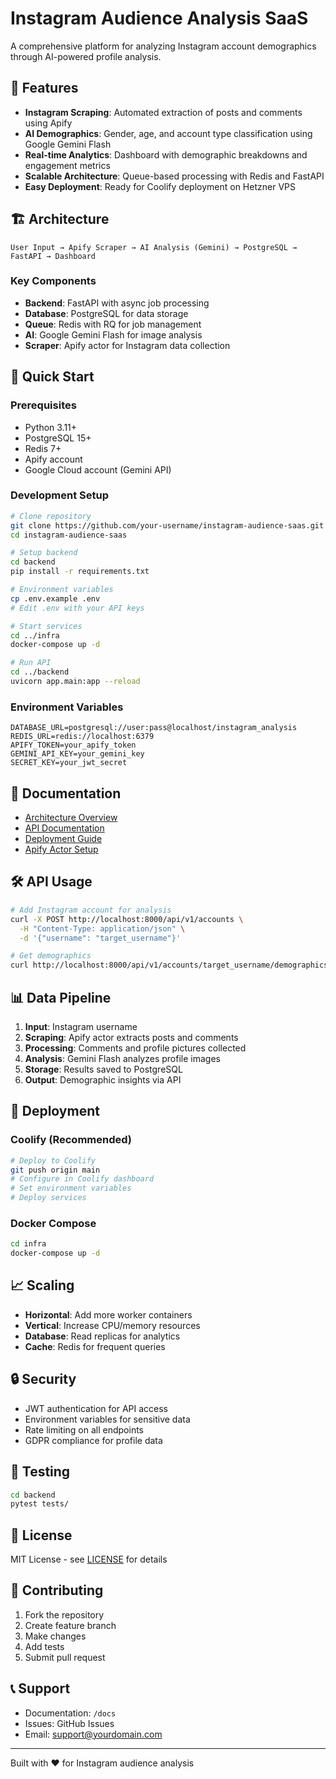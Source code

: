 # Instagram Audience Analysis SaaS

A comprehensive platform for analyzing Instagram account demographics through AI-powered profile analysis.

## 🎯 Features

- **Instagram Scraping**: Automated extraction of posts and comments using Apify
- **AI Demographics**: Gender, age, and account type classification using Google Gemini Flash
- **Real-time Analytics**: Dashboard with demographic breakdowns and engagement metrics
- **Scalable Architecture**: Queue-based processing with Redis and FastAPI
- **Easy Deployment**: Ready for Coolify deployment on Hetzner VPS

## 🏗️ Architecture

```
User Input → Apify Scraper → AI Analysis (Gemini) → PostgreSQL → FastAPI → Dashboard
```

### Key Components

- **Backend**: FastAPI with async job processing
- **Database**: PostgreSQL for data storage
- **Queue**: Redis with RQ for job management
- **AI**: Google Gemini Flash for image analysis
- **Scraper**: Apify actor for Instagram data collection

## 🚀 Quick Start

### Prerequisites

- Python 3.11+
- PostgreSQL 15+
- Redis 7+
- Apify account
- Google Cloud account (Gemini API)

### Development Setup

```bash
# Clone repository
git clone https://github.com/your-username/instagram-audience-saas.git
cd instagram-audience-saas

# Setup backend
cd backend
pip install -r requirements.txt

# Environment variables
cp .env.example .env
# Edit .env with your API keys

# Start services
cd ../infra
docker-compose up -d

# Run API
cd ../backend
uvicorn app.main:app --reload
```

### Environment Variables

```env
DATABASE_URL=postgresql://user:pass@localhost/instagram_analysis
REDIS_URL=redis://localhost:6379
APIFY_TOKEN=your_apify_token
GEMINI_API_KEY=your_gemini_key
SECRET_KEY=your_jwt_secret
```

## 📖 Documentation

- [Architecture Overview](docs/ARCHITECTURE.md)
- [API Documentation](docs/API.md)
- [Deployment Guide](docs/DEPLOYMENT.md)
- [Apify Actor Setup](apify/README.md)

## 🛠️ API Usage

```bash
# Add Instagram account for analysis
curl -X POST http://localhost:8000/api/v1/accounts \
  -H "Content-Type: application/json" \
  -d '{"username": "target_username"}'

# Get demographics
curl http://localhost:8000/api/v1/accounts/target_username/demographics
```

## 📊 Data Pipeline

1. **Input**: Instagram username
2. **Scraping**: Apify actor extracts posts and comments
3. **Processing**: Comments and profile pictures collected
4. **Analysis**: Gemini Flash analyzes profile images
5. **Storage**: Results saved to PostgreSQL
6. **Output**: Demographic insights via API

## 🔄 Deployment

### Coolify (Recommended)

```bash
# Deploy to Coolify
git push origin main
# Configure in Coolify dashboard
# Set environment variables
# Deploy services
```

### Docker Compose

```bash
cd infra
docker-compose up -d
```

## 📈 Scaling

- **Horizontal**: Add more worker containers
- **Vertical**: Increase CPU/memory resources
- **Database**: Read replicas for analytics
- **Cache**: Redis for frequent queries

## 🔒 Security

- JWT authentication for API access
- Environment variables for sensitive data
- Rate limiting on all endpoints
- GDPR compliance for profile data

## 🧪 Testing

```bash
cd backend
pytest tests/
```

## 📝 License

MIT License - see [LICENSE](LICENSE) for details

## 🤝 Contributing

1. Fork the repository
2. Create feature branch
3. Make changes
4. Add tests
5. Submit pull request

## 📞 Support

- Documentation: `/docs`
- Issues: GitHub Issues
- Email: support@yourdomain.com

---

Built with ❤️ for Instagram audience analysis